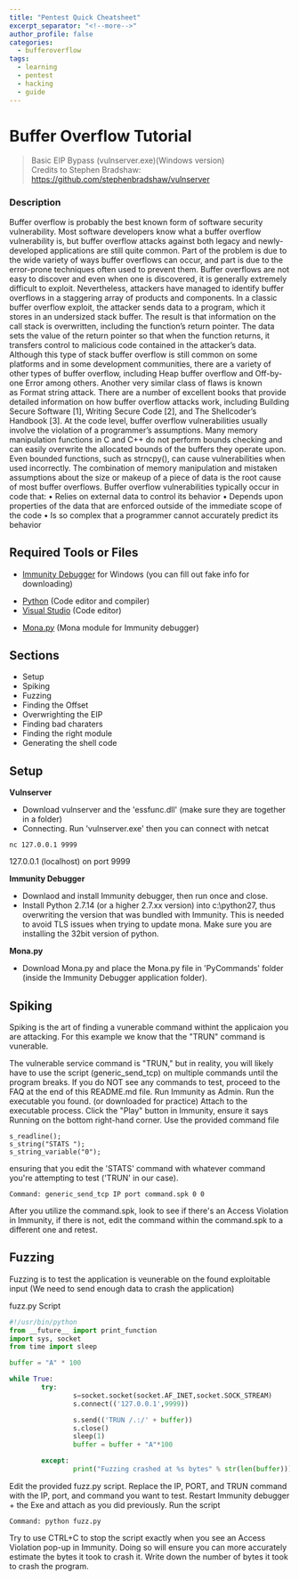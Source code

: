```yaml
---
title: "Pentest Quick Cheatsheet"
excerpt_separator: "<!--more-->"
author_profile: false
categories:
  - bufferoverflow
tags:
  - learning
  - pentest
  - hacking
  - guide
---
```


# Buffer Overflow Tutorial 
> Basic EIP Bypass (vulnserver.exe)(Windows version)    
> Credits to Stephen Bradshaw: https://github.com/stephenbradshaw/vulnserver

### Description
Buffer overflow is probably the best known form of software security vulnerability. Most software developers know what a buffer overflow vulnerability is, but buffer overflow attacks against both legacy and newly-developed applications are still quite common. Part of the problem is due to the wide variety of ways buffer overflows can occur, and part is due to the error-prone techniques often used to prevent them.
Buffer overflows are not easy to discover and even when one is discovered, it is generally extremely difficult to exploit. Nevertheless, attackers have managed to identify buffer overflows in a staggering array of products and components.
In a classic buffer overflow exploit, the attacker sends data to a program, which it stores in an undersized stack buffer. The result is that information on the call stack is overwritten, including the function’s return pointer. The data sets the value of the return pointer so that when the function returns, it transfers control to malicious code contained in the attacker’s data.
Although this type of stack buffer overflow is still common on some platforms and in some development communities, there are a variety of other types of buffer overflow, including Heap buffer overflow and Off-by-one Error among others. Another very similar class of flaws is known as Format string attack. There are a number of excellent books that provide detailed information on how buffer overflow attacks work, including Building Secure Software [1], Writing Secure Code [2], and The Shellcoder’s Handbook [3].
At the code level, buffer overflow vulnerabilities usually involve the violation of a programmer’s assumptions. Many memory manipulation functions in C and C++ do not perform bounds checking and can easily overwrite the allocated bounds of the buffers they operate upon. Even bounded functions, such as strncpy(), can cause vulnerabilities when used incorrectly. The combination of memory manipulation and mistaken assumptions about the size or makeup of a piece of data is the root cause of most buffer overflows.
Buffer overflow vulnerabilities typically occur in code that:
• Relies on external data to control its behavior
• Depends upon properties of the data that are enforced outside of the immediate scope of the code
• Is so complex that a programmer cannot accurately predict its behavior


## Required Tools or Files
* [Immunity Debugger](https://debugger.immunityinc.com/ID_register.py) for Windows  (you can fill out fake info for downloading)
- [Python](https://www.python.org/downloads/) (Code editor and compiler)
- [Visual Studio](https://visualstudio.microsoft.com/) (Code editor)
* [Mona.py](https://github.com/corelan/mona) (Mona module for Immunity debugger)

## Sections
* Setup
* Spiking
* Fuzzing
* Finding the Offset
* Overwrighting the EIP
* Finding bad charaters
* Finding the right module
* Generating the shell code

## Setup
**Vulnserver**     
* Download vulnserver and the 'essfunc.dll' (make sure they are together in a folder)
* Connecting. Run 'vulnserver.exe' then you can connect with netcat
```console
nc 127.0.0.1 9999
```
127.0.0.1 (localhost) on port 9999


**Immunity Debugger**    
* Downlaod and install Immunity debugger, then run once and close.
* Install Python 2.7.14 (or a higher 2.7.xx version) into c:\python27, thus overwriting the version that was bundled with Immunity. This is needed to avoid TLS issues when trying to update mona. Make sure you are installing the 32bit version of python. 

**Mona.py**    
* Download Mona.py and place the Mona.py file in 'PyCommands' folder (inside the Immunity Debugger application folder).


## Spiking
Spiking is the art of finding a vunerable command withint the applicaion you are attacking. For this example we know that the "TRUN" command is vunerable. 

The vulnerable service command is "TRUN," but in reality, you will likely have to use the script (generic_send_tcp) on multiple commands until the program breaks. 
If you do NOT see any commands to test, proceed to the FAQ at the end of this README.md file.
Run Immunity as Admin.
Run the executable you found. (or downloaded for practice)
Attach to the executable process.
Click the "Play" button in Immunity, ensure it says Running on the bottom right-hand corner.
Use the provided command file
```console
s_readline();
s_string("STATS ");
s_string_variable("0");
```
ensuring that you edit the 'STATS' command with whatever command you're attempting to test ('TRUN' in our case). 
```console
Command: generic_send_tcp IP port command.spk 0 0
```
After you utilize the command.spk, look to see if there's an Access Violation in Immunity, if there is not, edit the command within the command.spk to a different one and retest. 

## Fuzzing
Fuzzing is to test the application is veunerable on the found exploitable input (We need to send enough data to crash the application)

fuzz.py Script
```python
#!/usr/bin/python
from __future__ import print_function
import sys, socket
from time import sleep

buffer = "A" * 100

while True:
        try:
                s=socket.socket(socket.AF_INET,socket.SOCK_STREAM)
                s.connect(('127.0.0.1',9999))

                s.send(('TRUN /.:/' + buffer))
                s.close()
                sleep(1)
                buffer = buffer + "A"*100

        except:
                print("Fuzzing crashed at %s bytes" % str(len(buffer)))
```

Edit the provided fuzz.py script. Replace the IP, PORT, and TRUN command with the IP, port, and command you want to test.
Restart Immunity debugger + the Exe and attach as you did previously.
Run the script 
```console
Command: python fuzz.py
```
Try to use CTRL+C to stop the script exactly when you see an Access Violation pop-up in Immunity. Doing so will ensure you can more accurately estimate the bytes it took to crash it.
Write down the number of bytes it took to crash the program.




